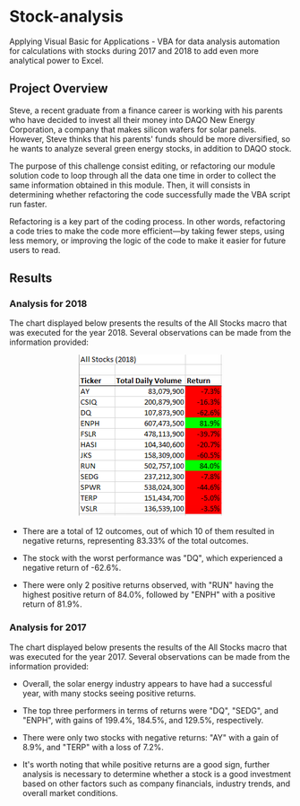 # Stock-analysis
Applying Visual Basic for Applications - VBA for data analysis automation for calculations with stocks during 2017 and 2018 to add even more analytical power to Excel.

## Project Overview
Steve, a recent graduate from a finance career is working with his parents who have decided to invest all their money into DAQO New Energy Corporation, a company that makes silicon wafers for solar panels. However, Steve thinks that his parents' funds should be more diversified, so he wants to analyze several green energy stocks, in addition to DAQO stock.

The purpose of this challenge consist editing, or refactoring our module solution code to loop through all the data one time in order to collect the same information obtained in this module. Then, it will consists in determining whether refactoring the code successfully made the VBA script run faster.  

Refactoring is a key part of the coding process. In other words, refactoring a code tries to make the code more efficient—by taking fewer steps, using less memory, or improving the logic of the code to make it easier for future users to read. 
## Results

### Analysis for 2018
The chart displayed below presents the results of the All Stocks macro that was executed for the year 2018. Several observations can be made from the information provided:

<p align="center">
  <img src="https://github.com/rdonosob1/Stock-analysis/blob/main/Resources/All%20Stocks%20-%202018.png" />
</p>

- There are a total of 12 outcomes, out of which 10 of them resulted in negative returns, representing 83.33% of the total outcomes.

- The stock with the worst performance was "DQ", which experienced a negative return of -62.6%.

- There were only 2 positive returns observed, with "RUN" having the highest positive return of 84.0%, followed by "ENPH" with a positive return of 81.9%.

### Analysis for 2017

The chart displayed below presents the results of the All Stocks macro that was executed for the year 2017. Several observations can be made from the information provided:

- Overall, the solar energy industry appears to have had a successful year, with many stocks seeing positive returns.

- The top three performers in terms of returns were "DQ", "SEDG", and "ENPH", with gains of 199.4%, 184.5%, and 129.5%, respectively.

- There were only two stocks with negative returns: "AY" with a gain of 8.9%, and "TERP" with a loss of 7.2%.

- It's worth noting that while positive returns are a good sign, further analysis is necessary to determine whether a stock is a good investment based on other factors such as company financials, industry trends, and overall market conditions.
